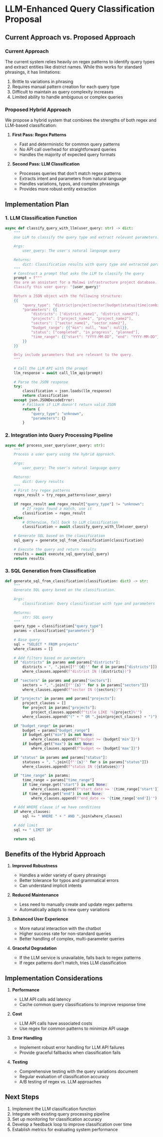 # LLM-Enhanced Query Classification Proposal

## Current Approach vs. Proposed Approach

### Current Approach
The current system relies heavily on regex patterns to identify query types and extract entities like district names. While this works for standard phrasings, it has limitations:

1. Brittle to variations in phrasing
2. Requires manual pattern creation for each query type
3. Difficult to maintain as query complexity increases
4. Limited ability to handle ambiguous or complex queries

### Proposed Hybrid Approach
We propose a hybrid system that combines the strengths of both regex and LLM-based classification:

1. **First Pass: Regex Patterns**
   - Fast and deterministic for common query patterns
   - No API call overhead for straightforward queries
   - Handles the majority of expected query formats

2. **Second Pass: LLM Classification**
   - Processes queries that don't match regex patterns
   - Extracts intent and parameters from natural language
   - Handles variations, typos, and complex phrasings
   - Provides more robust entity extraction

## Implementation Plan

### 1. LLM Classification Function

```python
async def classify_query_with_llm(user_query: str) -> dict:
    """
    Use LLM to classify the query type and extract relevant parameters.
    
    Args:
        user_query: The user's natural language query
        
    Returns:
        dict: Classification results with query type and extracted parameters
    """
    # Construct a prompt that asks the LLM to classify the query
    prompt = f"""
    You are an assistant for a Malawi infrastructure project database.
    Classify this user query: "{user_query}"
    
    Return a JSON object with the following structure:
    {{
        "query_type": "district|project|sector|budget|status|time|combined",
        "parameters": {{
            "districts": ["district_name1", "district_name2"],
            "projects": ["project_name1", "project_name2"],
            "sectors": ["sector_name1", "sector_name2"],
            "budget_range": {{"min": null, "max": null}},
            "status": ["completed", "in_progress", "planned"],
            "time_range": {{"start": "YYYY-MM-DD", "end": "YYYY-MM-DD"}}
        }}
    }}
    
    Only include parameters that are relevant to the query.
    """
    
    # Call the LLM API with the prompt
    llm_response = await call_llm_api(prompt)
    
    # Parse the JSON response
    try:
        classification = json.loads(llm_response)
        return classification
    except json.JSONDecodeError:
        # Fallback if LLM doesn't return valid JSON
        return {
            "query_type": "unknown",
            "parameters": {}
        }
```

### 2. Integration into Query Processing Pipeline

```python
async def process_user_query(user_query: str):
    """
    Process a user query using the hybrid approach.
    
    Args:
        user_query: The user's natural language query
        
    Returns:
        dict: Query results
    """
    # First try regex patterns
    regex_result = try_regex_patterns(user_query)
    
    if regex_result and regex_result["query_type"] != "unknown":
        # If regex found a match, use it
        classification = regex_result
    else:
        # Otherwise, fall back to LLM classification
        classification = await classify_query_with_llm(user_query)
    
    # Generate SQL based on the classification
    sql_query = generate_sql_from_classification(classification)
    
    # Execute the query and return results
    results = await execute_sql_query(sql_query)
    return results
```

### 3. SQL Generation from Classification

```python
def generate_sql_from_classification(classification: dict) -> str:
    """
    Generate SQL query based on the classification.
    
    Args:
        classification: Query classification with type and parameters
        
    Returns:
        str: SQL query
    """
    query_type = classification["query_type"]
    params = classification["parameters"]
    
    # Base query
    sql = "SELECT * FROM projects"
    where_clauses = []
    
    # Add filters based on parameters
    if "districts" in params and params["districts"]:
        districts = ", ".join([f"'{d}'" for d in params["districts"]])
        where_clauses.append(f"district IN ({districts})")
    
    if "sectors" in params and params["sectors"]:
        sectors = ", ".join([f"'{s}'" for s in params["sectors"]])
        where_clauses.append(f"sector IN ({sectors})")
    
    if "projects" in params and params["projects"]:
        project_clauses = []
        for project in params["projects"]:
            project_clauses.append(f"title LIKE '%{project}%'")
        where_clauses.append("(" + " OR ".join(project_clauses) + ")")
    
    if "budget_range" in params:
        budget = params["budget_range"]
        if budget.get("min") is not None:
            where_clauses.append(f"budget >= {budget['min']}")
        if budget.get("max") is not None:
            where_clauses.append(f"budget <= {budget['max']}")
    
    if "status" in params and params["status"]:
        statuses = ", ".join([f"'{s}'" for s in params["status"]])
        where_clauses.append(f"status IN ({statuses})")
    
    if "time_range" in params:
        time_range = params["time_range"]
        if time_range.get("start") is not None:
            where_clauses.append(f"start_date >= '{time_range['start']}'")
        if time_range.get("end") is not None:
            where_clauses.append(f"end_date <= '{time_range['end']}'")
    
    # Add WHERE clause if we have conditions
    if where_clauses:
        sql += " WHERE " + " AND ".join(where_clauses)
    
    # Add limit
    sql += " LIMIT 10"
    
    return sql
```

## Benefits of the Hybrid Approach

1. **Improved Robustness**
   - Handles a wider variety of query phrasings
   - Better tolerance for typos and grammatical errors
   - Can understand implicit intents

2. **Reduced Maintenance**
   - Less need to manually create and update regex patterns
   - Automatically adapts to new query variations

3. **Enhanced User Experience**
   - More natural interaction with the chatbot
   - Higher success rate for non-standard queries
   - Better handling of complex, multi-parameter queries

4. **Graceful Degradation**
   - If the LLM service is unavailable, falls back to regex patterns
   - If regex patterns don't match, tries LLM classification

## Implementation Considerations

1. **Performance**
   - LLM API calls add latency
   - Cache common query classifications to improve response time

2. **Cost**
   - LLM API calls have associated costs
   - Use regex for common patterns to minimize API usage

3. **Error Handling**
   - Implement robust error handling for LLM API failures
   - Provide graceful fallbacks when classification fails

4. **Testing**
   - Comprehensive testing with the query variations document
   - Regular evaluation of classification accuracy
   - A/B testing of regex vs. LLM approaches

## Next Steps

1. Implement the LLM classification function
2. Integrate with existing query processing pipeline
3. Set up monitoring for classification accuracy
4. Develop a feedback loop to improve classification over time
5. Establish metrics for evaluating system performance
